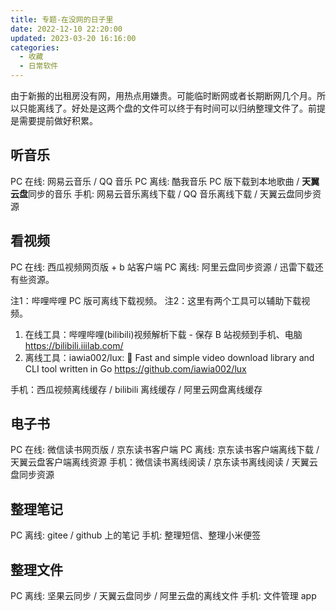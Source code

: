```yaml
---
title: 专题-在没网的日子里
date: 2022-12-10 22:20:00
updated: 2023-03-20 16:16:00
categories:
  - 收藏
  - 日常软件
---
```


由于新搬的出租房没有网，用热点用嫌贵。可能临时断网或者长期断网几个月。所以只能离线了。好处是这两个盘的文件可以终于有时间可以归纳整理文件了。前提是需要提前做好积累。

## 听音乐

PC 在线: 网易云音乐 / QQ 音乐
PC 离线: 酷我音乐 PC 版下载到本地歌曲 / **天翼云盘**同步的音乐
手机: 网易云音乐离线下载 / QQ 音乐离线下载 / 天翼云盘同步资源

## 看视频

PC 在线: 西瓜视频网页版 + b 站客户端
PC 离线: 阿里云盘同步资源 / 迅雷下载还有些资源。

注1：哔哩哔哩 PC 版可离线下载视频。
注2：这里有两个工具可以辅助下载视频。

1. 在线工具：哔哩哔哩(bilibili)视频解析下载 - 保存 B 站视频到手机、电脑
<https://bilibili.iiilab.com/>
2. 离线工具：iawia002/lux: 👾 Fast and simple video download library and CLI tool written in Go
<https://github.com/iawia002/lux>

手机：西瓜视频离线缓存 / bilibili 离线缓存 / 阿里云网盘离线缓存

## 电子书

PC 在线: 微信读书网页版 / 京东读书客户端
PC 离线: 京东读书客户端离线下载 / 天翼云盘客户端离线资源
手机：微信读书离线阅读 / 京东读书离线阅读 / 天翼云盘同步资源

## 整理笔记

PC 离线: gitee / github 上的笔记
手机: 整理短信、整理小米便签

## 整理文件

PC 离线: 坚果云同步 / 天翼云盘同步 / 阿里云盘的离线文件
手机: 文件管理 app
